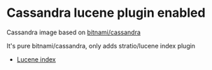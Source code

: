 # Cassandra lucene plugin enabled

Cassandra image based on [bitnami/cassandra](https://hub.docker.com/r/bitnami/cassandra)

It's pure bitnami/cassandra, only adds stratio/lucene index plugin

- [Lucene index](https://github.com/Stratio/cassandra-lucene-index)